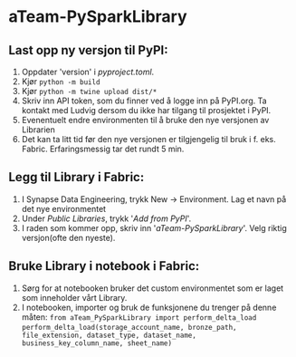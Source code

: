 # aTeam-PySparkLibrary

## Last opp ny versjon til PyPI:

1. Oppdater 'version' i _pyproject.toml_.
2. Kjør ``python -m build``
3. Kjør ``python -m twine upload dist/*``
4. Skriv inn API token, som du finner ved å logge inn på PyPI.org. Ta kontakt med Ludvig dersom du ikke har tilgang til prosjektet i PyPI.
5. Evenentuelt endre environmenten til å bruke den nye versjonen av Librarien
6. Det kan ta litt tid før den nye versjonen er tilgjengelig til bruk i f. eks. Fabric. Erfaringsmessig tar det rundt 5 min. 

## Legg til Library i Fabric:

1. I Synapse Data Engineering, trykk New -> Environment. Lag et navn på det nye environmentet
2. Under _Public Libraries_, trykk '_Add from PyPI_'.
3. I raden som kommer opp, skriv inn '_aTeam-PySparkLibrary_'. Velg riktig versjon(ofte den nyeste).

## Bruke Library i notebook i Fabric:

1. Sørg for at notebooken bruker det custom environmentet som er laget som inneholder vårt Library.
2. I notebooken, importer og bruk de funksjonene du trenger på denne måten: 
``from aTeam_PySparkLibrary import perform_delta_load``
``perform_delta_load(storage_account_name, bronze_path, file_extension, dataset_type, dataset_name, business_key_column_name, sheet_name)``